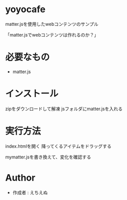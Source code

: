 # yoyocafe
 
matter.jsを使用したwebコンテンツのサンプル

「matter.jsでwebコンテンツは作れるのか？」

# 必要なもの
* matter.js
 
# インストール
zipをダウンロードして解凍
jsフォルダにmatter.jsを入れる
 
# 実行方法
index.htmlを開く
降ってくるアイテムをドラッグする

mymatter.jsを書き換えて、変化を確認する


 
# Author
 
* 作成者 : えちえぬ
 

